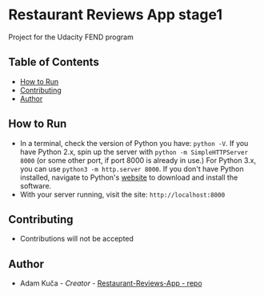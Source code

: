# Restaurant Reviews App stage1

Project for the Udacity FEND program

## Table of Contents
* [How to Run](#how-to-run)
* [Contributing](#contributing)
* [Author](#author)

## How to Run
* In a terminal, check the version of Python you have: `python -V`. If you have Python 2.x, spin up the server with `python -m SimpleHTTPServer 8000` (or some other port, if port 8000 is already in use.) For Python 3.x, you can use `python3 -m http.server 8000`. If you don't have Python installed, navigate to Python's [website](https://www.python.org/) to download and install the software.
* With your server running, visit the site: `http://localhost:8000`

## Contributing
* Contributions will not be accepted

## Author
* Adam Kuča - *Creator* - [Restaurant-Reviews-App - repo](https://github.com/adkuca/Restaurant-Reviews-App) 

